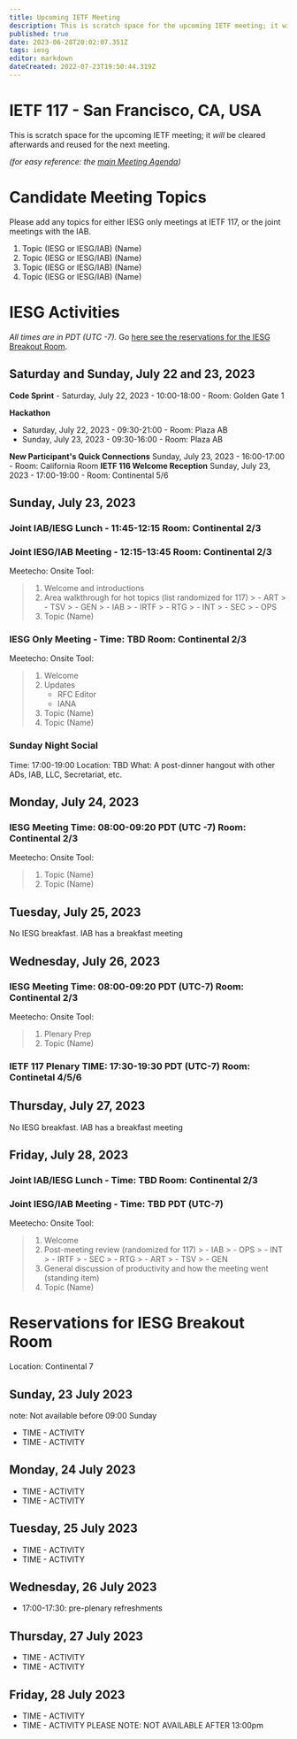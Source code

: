 ```yaml
---
title: Upcoming IETF Meeting
description: This is scratch space for the upcoming IETF meeting; it will be cleared afterwards and reused for the next meeting.
published: true
date: 2023-06-28T20:02:07.351Z
tags: iesg
editor: markdown
dateCreated: 2022-07-23T19:50:44.319Z
---
```


# IETF 117 - San Francisco, CA, USA
This is scratch space for the upcoming IETF meeting; it *will* be cleared afterwards and reused for the next meeting. 

*(for easy reference: the [main Meeting Agenda](https://datatracker.ietf.org/meeting/))*

# Candidate Meeting Topics
Please add any topics for either IESG only meetings at IETF 117, or the joint meetings with the IAB.
1. Topic (IESG or IESG/IAB) (Name)
2. Topic (IESG or IESG/IAB) (Name)
3. Topic (IESG or IESG/IAB) (Name)
4. Topic (IESG or IESG/IAB) (Name)


# IESG Activities
*All times are in PDT (UTC -7).* Go [here see the reservations for the IESG Breakout Room](#IESGBreakoutRoom).

## Saturday and Sunday, July 22 and 23, 2023

**Code Sprint** - Saturday, July 22, 2023 - 10:00-18:00 - Room: Golden Gate 1

**Hackathon**
  - Saturday, July 22, 2023 - 09:30-21:00 - Room: Plaza AB
  - Sunday, July 23, 2023 - 09:30-16:00 - Room: Plaza AB

**New Participant's Quick Connections** Sunday, July 23, 2023 - 16:00-17:00 - Room: California Room
**IETF 116 Welcome Reception** Sunday, July 23, 2023 - 17:00-19:00 - Room: Continental 5/6


## Sunday, July 23, 2023


### Joint IAB/IESG Lunch - 11:45-12:15 Room: Continental 2/3

### Joint IESG/IAB Meeting - 12:15-13:45 Room: Continental 2/3
Meetecho: 
Onsite Tool: 


> 1. Welcome and introductions
> 2. Area walkthrough for hot topics (list randomized for 117)
    > - ART
    > - TSV
    > - GEN
    > - IAB
    > - IRTF
    > - RTG
    > - INT
    > - SEC
    > - OPS
> 3. Topic (Name)

### IESG Only Meeting - Time: TBD Room: Continental 2/3

Meetecho: 
Onsite Tool: 

> 1. Welcome
> 1. Updates
>    - RFC Editor
>    - IANA
> 1. Topic (Name)
> 1. Topic (Name)

### Sunday Night Social 

Time: 17:00-19:00
Location: TBD
What: A post-dinner hangout with other ADs, IAB, LLC, Secretariat, etc. 

## Monday, July 24, 2023 


### IESG Meeting Time: 08:00-09:20 PDT (UTC -7) Room: Continental 2/3

Meetecho: 
Onsite Tool: 

> 1. Topic (Name)
> 2. Topic (Name)
## Tuesday, July 25, 2023

No IESG breakfast. IAB has a breakfast meeting
  
## Wednesday, July 26, 2023
### IESG Meeting Time: 08:00-09:20 PDT (UTC-7) Room: Continental 2/3

Meetecho: 
Onsite Tool:

> 1. Plenary Prep
> 2. Topic (Name)


### IETF 117 Plenary TIME: 17:30-19:30 PDT (UTC-7) Room: Continetal 4/5/6

## Thursday, July 27, 2023

No IESG breakfast. IAB has a breakfast meeting

## Friday, July 28, 2023 
### Joint IAB/IESG Lunch - Time: TBD Room: Continental 2/3
### Joint IESG/IAB Meeting - Time: TBD PDT (UTC-7)

Meetecho: 
Onsite Tool: 

>  1. Welcome
>  1. Post-meeting review (randomized for 117)
    > - IAB
    > - OPS
    > - INT
    > - IRTF
    > - SEC
    > - RTG
    > - ART
    > - TSV
    > - GEN
>  2.  General discussion of productivity and how the meeting went	 (standing item)
>  3. Topic (Name)


# <a id="IESGBreakoutRoom"></a>Reservations for IESG Breakout Room

Location: Continental 7


## Sunday, 23 July 2023
note: Not available before 09:00 Sunday

* TIME - ACTIVITY
* TIME - ACTIVITY

## Monday, 24 July 2023

* TIME - ACTIVITY
* TIME - ACTIVITY

## Tuesday, 25 July 2023

* TIME - ACTIVITY
* TIME - ACTIVITY

## Wednesday, 26 July 2023

* 17:00-17:30: pre-plenary refreshments

## Thursday, 27 July 2023

* TIME - ACTIVITY
* TIME - ACTIVITY

## Friday, 28 July 2023
* TIME - ACTIVITY
* TIME - ACTIVITY
PLEASE NOTE: NOT AVAILABLE AFTER 13:00pm 
